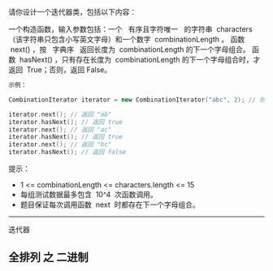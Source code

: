 请你设计一个迭代器类，包括以下内容：

一个构造函数，输入参数包括：一个   有序且字符唯一   的字符串  characters（该字符串只包含小写英文字母）和一个数字  combinationLength 。
函数  next() ，按   字典序   返回长度为  combinationLength 的下一个字母组合。
函数  hasNext() ，只有存在长度为  combinationLength 的下一个字母组合时，才返回  True；否则，返回 False。

```cpp
示例：

CombinationIterator iterator = new CombinationIterator("abc", 2); // 创建迭代器 iterator

iterator.next(); // 返回 "ab"
iterator.hasNext(); // 返回 true
iterator.next(); // 返回 "ac"
iterator.hasNext(); // 返回 true
iterator.next(); // 返回 "bc"
iterator.hasNext(); // 返回 false
```

提示：

- 1 <= combinationLength <= characters.length <= 15
- 每组测试数据最多包含  10^4  次函数调用。
- 题目保证每次调用函数  next  时都存在下一个字母组合。

---

迭代器

## 全排列 之 二进制
